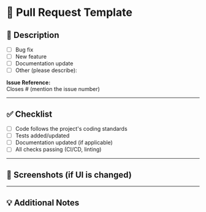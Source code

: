 # 🚀 Pull Request Template

## 🔧 Description
<!-- Please provide a brief summary of the changes made -->
- [ ] Bug fix
- [ ] New feature
- [ ] Documentation update
- [ ] Other (please describe):

**Issue Reference:**  
Closes # (mention the issue number)

---

## ✅ Checklist

- [ ] Code follows the project's coding standards
- [ ] Tests added/updated
- [ ] Documentation updated (if applicable)
- [ ] All checks passing (CI/CD, linting)

---

## 📸 Screenshots (if UI is changed)

<!-- Add before/after screenshots if applicable -->

---

## 💡 Additional Notes

<!-- Any extra context or notes for reviewers -->

